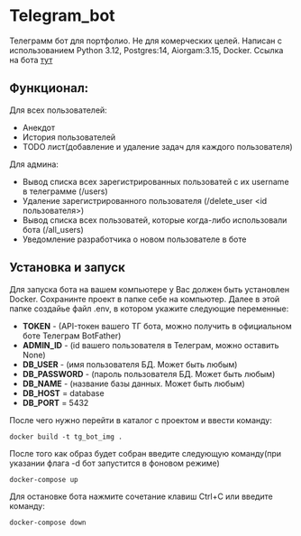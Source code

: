 # Telegram_bot
Телеграмм бот для портфолио. Не для комерческих целей. Написан с использованием Python 3.12,
Postgres:14, Aiorgam:3.15, Docker. Ссылка на бота <a href=t.me/shlenkin_bot>тут</a>

<h2>Функционал:</h2>
Для всех пользователей:
<ul>
<li>Анекдот</li>
<li>История пользователей</li>
<li>TODO лист(добавление и удаление задач для каждого пользователя)</li>
</ul>
Для админа:
<ul>
<li>Вывод списка всех зарегистрированных пользоватей с их username в телеграмме (/users)</li>
<li>Удаление зарегистрированного пользователя (/delete_user &lt;id пользователя&gt)</li>
<li>Вывод списка всех пользоватей, которые когда-либо использовали бота (/all_users)</li>
<li>Уведомление разработчика о новом пользователе в боте</li>
</ul>

<h2>Установка и запуск</h2>
Для запуска бота на вашем компьютере у Вас должен быть установлен Docker. Сохранинте проект 
в папке себе на компьютер. Далее в этой папке создайье файл .env, в котором укажите следующие
переменные:
<ul>
<li><b>TOKEN</b>       - (API-токен вашего ТГ бота, можно получить в официальном боте Телеграм BotFather)</li>
<li><b>ADMIN_ID</b>    - (id вашего пользователя в Телеграм, можно оставить None)</li>
<li><b>DB_USER</b>     - (имя пользователя БД. Может быть любым)</li>
<li><b>DB_PASSWORD</b> - (пароль пользователя БД. Может быть любым)</li>
<li><b>DB_NAME</b>     - (название базы данных. Может быть любым)</li>
<li><b>DB_HOST</b> = database</li>
<li><b>DB_PORT</b> = 5432</li>
</ul>

После чего нужно перейти в каталог с проектом и ввести команду:
```commandline
docker build -t tg_bot_img .
```
После того как образ будет собран введите следующую команду(при указании флага -d бот запустится в фоновом режиме)
```commandline
docker-compose up
```
Для остановке бота нажмите сочетание клавиш Ctrl+C или введите команду:
```commandline
docker-compose down
```
